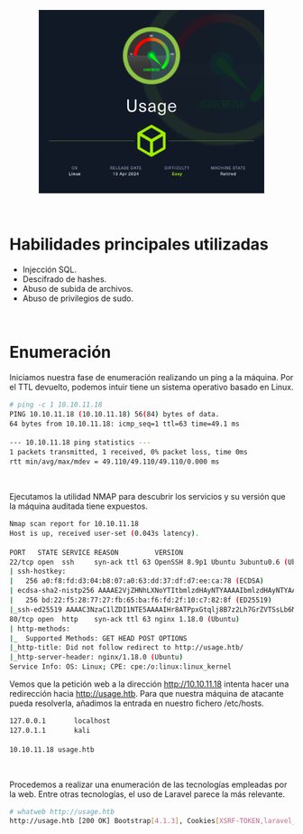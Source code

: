 <p align="center">
    <img src="imagenes/Usage.png" alt="Usage" width="400"  />
</p>

<br>

# Habilidades principales utilizadas
- Injección SQL.
- Descifrado de hashes.
- Abuso de subida de archivos.
- Abuso de privilegios de sudo.

<br>

# Enumeración
Iniciamos nuestra fase de enumeración realizando un ping a la máquina. Por el TTL devuelto, podemos intuir tiene un sistema operativo basado en Linux.

```bash
# ping -c 1 10.10.11.18                                                                                                         
PING 10.10.11.18 (10.10.11.18) 56(84) bytes of data.
64 bytes from 10.10.11.18: icmp_seq=1 ttl=63 time=49.1 ms

--- 10.10.11.18 ping statistics ---
1 packets transmitted, 1 received, 0% packet loss, time 0ms
rtt min/avg/max/mdev = 49.110/49.110/49.110/0.000 ms
```

<br>

Ejecutamos la utilidad NMAP para descubrir los servicios y su versión que la máquina auditada tiene expuestos.

```bash
Nmap scan report for 10.10.11.18
Host is up, received user-set (0.043s latency).

PORT   STATE SERVICE REASON         VERSION
22/tcp open  ssh     syn-ack ttl 63 OpenSSH 8.9p1 Ubuntu 3ubuntu0.6 (Ubuntu Linux; protocol 2.0)
| ssh-hostkey: 
|   256 a0:f8:fd:d3:04:b8:07:a0:63:dd:37:df:d7:ee:ca:78 (ECDSA)
| ecdsa-sha2-nistp256 AAAAE2VjZHNhLXNoYTItbmlzdHAyNTYAAAAIbmlzdHAyNTYAAABBBFfdLKVCM7tItpTAWFFy6gTlaOXOkNbeGIN9+NQMn89HkDBG3W3XDQDyM5JAYDlvDpngF58j/WrZkZw0rS6YqS0=
|   256 bd:22:f5:28:77:27:fb:65:ba:f6:fd:2f:10:c7:82:8f (ED25519)
|_ssh-ed25519 AAAAC3NzaC1lZDI1NTE5AAAAIHr8ATPpxGtqlj8B7z2Lh7GrZVTSsLb6MkU3laICZlTk
80/tcp open  http    syn-ack ttl 63 nginx 1.18.0 (Ubuntu)
| http-methods: 
|_  Supported Methods: GET HEAD POST OPTIONS
|_http-title: Did not follow redirect to http://usage.htb/
|_http-server-header: nginx/1.18.0 (Ubuntu)
Service Info: OS: Linux; CPE: cpe:/o:linux:linux_kernel
```

Vemos que la petición web a la dirección http://10.10.11.18 intenta hacer una redirección hacia http://usage.htb. Para que nuestra máquina de atacante pueda resolverla, añadimos la entrada en nuestro fichero /etc/hosts.
```bash
127.0.0.1       localhost
127.0.1.1       kali

10.10.11.18 usage.htb                
```

<br>

Procedemos a realizar una enumeración de las tecnologías empleadas por la web. Entre otras tecnologías, el uso de Laravel parece la más relevante.
```bash
# whatweb http://usage.htb 
http://usage.htb [200 OK] Bootstrap[4.1.3], Cookies[XSRF-TOKEN,laravel_session], Country[RESERVED][ZZ], HTML5, HTTPServer[Ubuntu Linux][nginx/1.18.0 (Ubuntu)], HttpOnly[laravel_session], IP[10.10.11.18], Laravel, PasswordField[password], Title[Daily Blogs], UncommonHeaders[x-content-type-options], X-Frame-Options[SAMEORIGIN], X-XSS-Protection[1; mode=block], nginx[1.18.0]
```



